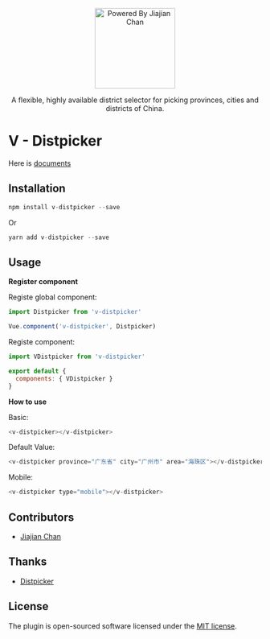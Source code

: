 <p align="center">
<img src="https://pigjian.com/images/v-distpicker.png" alt="Powered By Jiajian Chan" width="160">
</p>

<p align="center">A flexible, highly available district selector for picking provinces, cities and districts of China.</p>

# V - Distpicker

Here is [documents](http://distpicker.iline.co/)

## Installation

```javascript
npm install v-distpicker --save
```

Or

```javascript
yarn add v-distpicker --save
```

## Usage

**Register component**

Registe global component:

```javascript
import Distpicker from 'v-distpicker'

Vue.component('v-distpicker', Distpicker)
```

Registe component:

```javascript
import VDistpicker from 'v-distpicker'

export default {
  components: { VDistpicker }
}
```

**How to use**

Basic:

```javascript
<v-distpicker></v-distpicker>
```

Default Value:

```javascript
<v-distpicker province="广东省" city="广州市" area="海珠区"></v-distpicker>
```

Mobile:

```javascript
<v-distpicker type="mobile"></v-distpicker>
```

## Contributors

- [Jiajian Chan](http://github.com/jcc)

## Thanks

- [Distpicker](https://github.com/fengyuanchen/distpicker)

## License

The plugin is open-sourced software licensed under the [MIT license](http://opensource.org/licenses/MIT).
